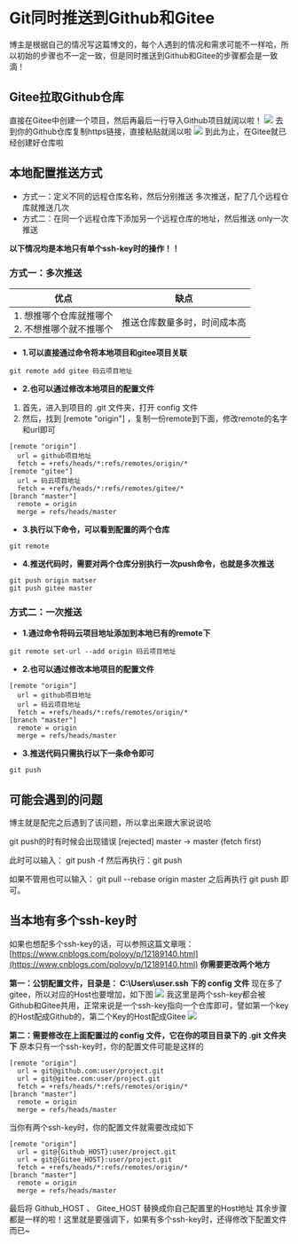 # Git同时推送到Github和Gitee
博主是根据自己的情况写这篇博文的，每个人遇到的情况和需求可能不一样哈，所以初始的步骤也不一定一致，但是同时推送到Github和Gitee的步骤都会是一致滴！

## Gitee拉取Github仓库
直接在Gitee中创建一个项目，然后再最后一行导入Github项目就阔以啦！
![](/imgs/导入Github项目.png)
去到你的Github仓库复制https链接，直接粘贴就阔以啦
![](/imgs/https链接.png)
到此为止，在Gitee就已经创建好仓库啦

## 本地配置推送方式
- 方式一：定义不同的远程仓库名称，然后分别推送 多次推送，配了几个远程仓库就推送几次
- 方式二：在同一个远程仓库下添加另一个远程仓库的地址，然后推送 only一次推送 

**以下情况均是本地只有单个ssh-key时的操作！！**
### 方式一：多次推送
| 优点 | 缺点 |
| --- | --- |
| 1. 想推哪个仓库就推哪个<br>2. 不想推哪个就不推哪个 | 推送仓库数量多时，时间成本高 |

- **1.可以直接通过命令将本地项目和gitee项目关联**
```shell
git remote add gitee 码云项目地址 
```
- **2.也可以通过修改本地项目的配置文件**

1. 首先，进入到项目的 .git 文件夹，打开 config 文件
2. 然后，找到 [remote "origin"] ，复制一份remote到下面，修改remote的名字和url即可
```shell
[remote "origin"]
  url = github项目地址
  fetch = +refs/heads/*:refs/remotes/origin/*
[remote "gitee"]
  url = 码云项目地址
  fetch = +refs/heads/*:refs/remotes/gitee/*
[branch "master"]
  remote = origin
  merge = refs/heads/master
```
- **3.执行以下命令，可以看到配置的两个仓库**
```shell
git remote 
```
- **4.推送代码时，需要对两个仓库分别执行一次push命令，也就是多次推送**
```shell
git push origin matser 
git push gitee master
```

### 方式二：一次推送
- **1.通过命令将码云项目地址添加到本地已有的remote下**
```shell
git remote set-url --add origin 码云项目地址 
```
- **2.也可以通过修改本地项目的配置文件**
```shell
[remote "origin"]
  url = github项目地址
  url = 码云项目地址
  fetch = +refs/heads/*:refs/remotes/origin/*
[branch "master"]
  remote = origin
  merge = refs/heads/master
```
- **3.推送代码只需执行以下一条命令即可**
```shell
git push
```

## 可能会遇到的问题
博主就是配完之后遇到了该问题，所以拿出来跟大家说说哈

git push的时有时候会出现错误 [rejected] master -> master (fetch first)

此时可以输入： git push -f
然后再执行：git push

如果不管用也可以输入： git pull --rebase origin master
之后再执行 git push 即可。

## 当本地有多个ssh-key时
如果也想配多个ssh-key的话，可以参照这篇文章哦：[https://www.cnblogs.com/poloyy/p/12189140.html](https://www.cnblogs.com/poloyy/p/12189140.html)
**你需要更改两个地方**

**第一：公钥配置文件，目录是： C:\Users\user\.ssh 下的 config 文件**
现在多了gitee，所以对应的Host也要增加，如下图
![](/imgs/git-config.png)
我这里是两个ssh-key都会被Github和Gitee共用，正常来说是一个ssh-key指向一个仓库即可，譬如第一个key的Host配成Github的，第二个Key的Host配成Gitee
![](/imgs/git-host.png)

**第二：需要修改在上面配置过的 config 文件，它在你的项目目录下的 .git 文件夹下**
原本只有一个ssh-key时，你的配置文件可能是这样的
```shell
[remote "origin"]
  url = git@github.com:user/project.git
  url = git@gitee.com:user/project.git
  fetch = +refs/heads/*:refs/remotes/origin/*
[branch "master"]
  remote = origin
  merge = refs/heads/master
```

当你有两个ssh-key时，你的配置文件就需要改成如下
```shell
[remote "origin"]
  url = git@{Github_HOST}:user/project.git
  url = git@{Gitee_HOST}:user/project.git
  fetch = +refs/heads/*:refs/remotes/origin/*
[branch "master"]
  remote = origin
  merge = refs/heads/master
```

最后将 Github_HOST 、 Gitee_HOST 替换成你自己配置里的Host地址
其余步骤都是一样的啦！这里就是要强调下，如果有多个ssh-key时，还得修改下配置文件而已~
